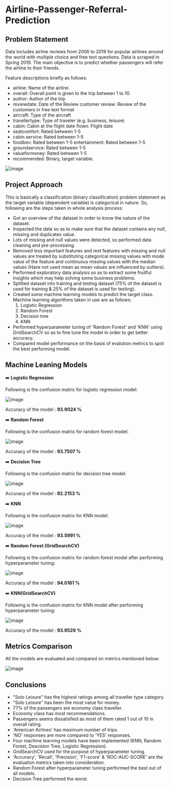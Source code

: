 # Airline-Passenger-Referral-Prediction
## Problem Statement

Data includes airline reviews from 2006 to 2019 for popular airlines around the world with multiple choice and free text questions. Data is scraped in Spring 2019. The main objective is to predict whether passengers will refer the airline to their friends.

Feature descriptions briefly as follows:

* airline: Name of the airline.
* overall: Overall point is given to the trip between 1 to 10.
* author: Author of the trip
* reviewdate: Date of the Review customer review: Review of the customers in free text format
* aircraft: Type of the aircraft
* travellertype: Type of traveler (e.g. business, leisure)
* cabin: Cabin at the flight date flown: Flight date
* seatcomfort: Rated between 1-5
* cabin service: Rated between 1-5
* foodbev: Rated between 1-5 entertainment: Rated between 1-5
* groundservice: Rated between 1-5
* valueformoney: Rated between 1-5
* recommended: Binary, target variable.

![image](https://user-images.githubusercontent.com/85817763/179201903-4c94d998-0caf-47b4-b2cb-200aae435a8a.png)

## Project Approach
This is basically a classification (binary classification) problem statement as the target variable (dependent variable) is categorical in nature.
So, following are the steps taken in whole analysis process:
* Got an overview of the dataset in order to know the nature of the dataset.
* Inspected the data so as to make sure that the dataset contains any null, missing and duplicates value.
* Lots of missing and null values were detected, so performed data cleaning and pre-processing.
* Removed less important features and rest features with missing and null values are treated by substituting categorical missing values with mode value of the feature     and continuous missing values with the median values (Have not used mean as mean values are influenced by outliers).
* Performed exploratory data analysis so as to extract some fruitful insights which may help solving some business problems.
* Splitted dataset into training and testing dataset (75% of the dataset is used for training & 25% of the dataset is used for testing).
* Created some machine learning models to predict the target class. Machine learning algorithms taken in use are as follows:
  1. Logistic Regression
  2. Random Forest 
  3. Decision tree
  4. KNN
* Performed hyperparameter tuning of 'Random Forest' and 'KNN' using GridSearchCV so as to fine tune the model in order to get better accuracy.
* Compared model performance on the basis of evalution metrics to spot the best performing model.

## Machine Leaning Models

➡️ **Logistic Regression**

Following is the confusion matrix for logistic regression model:

![image](https://user-images.githubusercontent.com/85817763/179205797-935ba7a3-1997-450c-97be-10e8767d84c5.png)

Accuracy of the model : **93.9024 %**

➡️ **Random Forest**

Following is the confusion matrix for random forest model:

![image](https://user-images.githubusercontent.com/85817763/179205996-87f3c530-0db1-4660-a1d2-240132835c53.png)

Accuracy of the model : **93.7507 %**

➡️ **Decision Tree**

Following is the confusion matrix for decision tree model:

![image](https://user-images.githubusercontent.com/85817763/179206565-85b9836c-e134-4d5a-aea4-b0b2c29656d9.png)

Accuracy of the model : **92.2153 %**

➡️ **KNN**

Following is the confusion matrix for KNN model:

![image](https://user-images.githubusercontent.com/85817763/179206826-91da5142-79f7-42ef-98f0-ef5760e824c1.png)

Accuracy of the model : **93.5991 %**

➡️ **Random Forest (GridSearchCV)**

Following is the confusion matrix for random forest model after performing hyperparameter tuning:

![image](https://user-images.githubusercontent.com/85817763/179207115-5060b0ee-3640-4ac5-92ac-f3aefc777db0.png)

Accuracy of the model : **94.0161 %**

➡️ **KNN(GridSearchCV)**

Following is the confusion matrix for KNN model after performing hyperparameter tuning:

![image](https://user-images.githubusercontent.com/85817763/179207370-b0a132a1-5be0-46e4-8d0a-d6632ce492f2.png)

Accuracy of the model : **93.9529 %**

## Metrics Comparison

All the models are evaluated and compared on metrics mentioned below:

![image](https://user-images.githubusercontent.com/85817763/179207721-e9e79b97-4d1c-43c1-84ae-0b9d5062a750.png)

## Conclusions

*   "Solo Leisure" has the highest ratings among all traveller type category.
*   "Solo Leisure" has been the most value for money.
*   77% of the passengers are economy class traveller.
*   Economy class has most recommendations.
*   Passengers seems dissatisfied as most of them rated 1 out of 10 in overall rating. 
*   'American Airlines' has maximum number of trips.
*   'NO' responses are more compared to 'YES' responses.
*   Four machine learning models have been implemented (KNN, Random Forest, Descision Tree, Logistic Regression).
*   GridSearchCV used for the purpose of hyperparameter tuning.
*   'Accuracy', 'Recall', 'Precision', 'F1-score' & 'ROC-AUC-SCORE' are the evaluation metrics taken into consideration.
*   Random Forest after hyperparameter tuning performed the best out of all models.
*   Decision Tree performed the worst.
